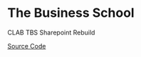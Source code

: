 # The Business School

CLAB TBS Sharepoint Rebuild

[Source Code](https://drive.google.com/open?id=1pgdgtQBycg2AeuxEoQPcGoXUkvjpZ4ZR)
